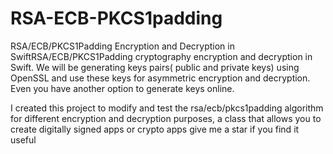 # RSA-ECB-PKCS1padding
RSA/ECB/PKCS1Padding Encryption and Decryption in SwiftRSA/ECB/PKCS1Padding cryptography encryption and decryption in Swift.
We will be generating keys pairs( public and private keys) using OpenSSL and use these keys for asymmetric encryption and decryption.
Even you have another option to generate keys online.

I created this project to modify and test the rsa/ecb/pkcs1padding algorithm for different encryption and decryption purposes, a class that allows you to create digitally signed apps or crypto apps
give me a star if you find it useful
